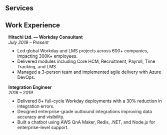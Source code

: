 ## Services

<h2 id="experience">Work Experience</h2>

<h4 style="margin:0 10px 0;">Hitachi Ltd. — Workday Consultant</h4>
<p style="margin: 0 0 10px 10px;"><em>July 2019 – Present</em></p>
<ul style="margin:0 0 15px 15px;">
  <li>Led global Workday and LMS projects across 600+ companies, impacting 300K+ employees.</li>
  <li>Delivered modules including Core HCM, Recruitment, Payroll, Time Tracking, and LMS.</li>
  <li>Managed a 3-person team and implemented agile delivery with Azure DevOps.</li>
</ul>

<h4 style="margin:0 10px 0;">Integration Engineer</h4>
<p style="margin: 0 0 10px 10px;"><em>2018 – 2019</em></p>
<ul style="margin:0 0 20px 15px;">
  <li>Delivered 8+ full-cycle Workday deployments with a 30% reduction in integration errors.</li>
  <li>Designed enterprise-grade outbound integrations improving data accuracy and visibility.</li>
  <li>Built a chatbot using AWS QnA Maker, Redis, .NET, and Node.js for enterprise-level support.</li>
</ul>

